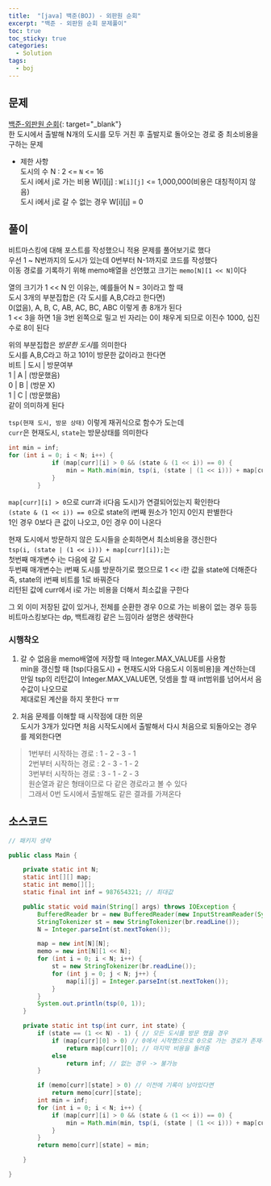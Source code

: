 ```yaml
---
title:  "[java] 백준(BOJ) - 외판원 순회"
excerpt: "백준 - 외판원 순회 문제풀이"
toc: true
toc_sticky: true
categories:
  - Solution
tags:
  - boj
---
```

## 문제  
[백준-외판원 순회](https://www.acmicpc.net/problem/2098){: target="_blank"}  
한 도시에서 출발해 N개의 도시를 모두 거친 후 출발지로 돌아오는 경로 중 최소비용을 구하는 문제  

* 제한 사항  
도시의 수 N : 2 <= `N` <= 16  
도시 i에서 j로 가는 비용 W[i][j] : `W[i][j]` <= 1,000,000(비용은 대칭적이지 않음)  
도시 i에서 j로 갈 수 없는 경우 W[i][j] = 0  


## 풀이  
비트마스킹에 대해 포스트를 작성했으니 적용 문제를 풀어보기로 했다  
우선 1 ~ N번까지의 도시가 있는데 0번부터 N-1까지로 코드를 작성했다  
이동 경로를 기록하기 위해 memo배열을 선언했고 크기는 `memo[N][1 << N]`이다  


열의 크기가 1 << N 인 이유는, 예를들어 N = 3이라고 할 때  
도시 3개의 부분집합은 (각 도시를 A,B,C라고 한다면)  
0(없음), A, B, C, AB, AC, BC, ABC 이렇게 총 8개가 된다  
1 << 3을 하면 1을 3번 왼쪽으로 밀고 빈 자리는 0이 채우게 되므로 이진수 1000, 십진수로 8이 된다  

위의 부분집합은 *방문한 도시*를 의미한다  
도시를 A,B,C라고 하고 101이 방문한 값이라고 한다면  
비트 | 도시 | 방문여부  
1	|  A	| (방문했음)  
0	|  B 	| (방문 X)  
1	| C		| (방문했음)  
같이 의미하게 된다  


`tsp(현재 도시, 방문 상태)` 이렇게 재귀식으로 함수가 도는데  
`curr`은 현재도시, `state`는 방문상태를 의미한다  

```java
int min = inf;
for (int i = 0; i < N; i++) {
			if (map[curr][i] > 0 && (state & (1 << i)) == 0) {
				min = Math.min(min, tsp(i, (state | (1 << i))) + map[curr][i]);
			}
		}
```
`map[curr][i] > 0`으로 curr과 i(다음 도시)가 연결되어있는지 확인한다  
`(state & (1 << i)) == 0`으로 state의 i번째 원소가 1인지 0인지 판별한다  
1인 경우 0보다 큰 값이 나오고, 0인 경우 0이 나온다  

현재 도시에서 방문하지 않은 도시들을 순회하면서 최소비용을 갱신한다  
`tsp(i, (state | (1 << i))) + map[curr][i]);`는  
첫번째 매개변수 i는 다음에 갈 도시  
두번째 매개변수는 i번째 도시를 방문하기로 했으므로 1 << i한 값을 state에 더해준다  
즉, state의 i번째 비트를 1로 바꿔준다  
리턴된 값에 curr에서 i로 가는 비용을 더해서 최소값을 구한다  

그 외 이미 저장된 값이 있거나, 전체를 순환한 경우 0으로 가는 비용이 없는 경우 등등  
비트마스킹보다는 dp, 백트래킹 같은 느낌이라 설명은 생략한다  

### 시행착오  
1) 갈 수 없음을 memo배열에 저장할 때 Integer.MAX_VALUE를 사용함  
min을 갱신할 때 [tsp(다음도시) + 현재도시와 다음도시 이동비용]을 계산하는데  
만일 tsp의 리턴값이 Integer.MAX_VALUE면, 덧셈을 할 때 int범위를 넘어서서 음수값이 나오므로  
제대로된 계산을 하지 못한다 ㅠㅠ  

2) 처음 문제를 이해할 때 시작점에 대한 의문  
도시가 3개가 있다면 처음 시작도시에서 출발해서 다시 처음으로 되돌아오는 경우를 제외한다면  

> 1번부터 시작하는 경로 : 1 - 2 - 3 - 1  
> 2번부터 시작하는 경로 : 2 - 3 - 1 - 2  
> 3번부터 시작하는 경로 : 3 - 1 - 2 - 3  
원순열과 같은 형태이므로 다 같은 경로라고 볼 수 있다  
그래서 0번 도시에서 출발해도 같은 결과를 가져온다  


## 소스코드  
```java
// 패키지 생략

public class Main {

	private static int N;
	static int[][] map;
	static int memo[][];
	static final int inf = 987654321; // 최대값

	public static void main(String[] args) throws IOException {
		BufferedReader br = new BufferedReader(new InputStreamReader(System.in));
		StringTokenizer st = new StringTokenizer(br.readLine());
		N = Integer.parseInt(st.nextToken());

		map = new int[N][N];
		memo = new int[N][1 << N];
		for (int i = 0; i < N; i++) {
			st = new StringTokenizer(br.readLine());
			for (int j = 0; j < N; j++) {
				map[i][j] = Integer.parseInt(st.nextToken());
			}
		}
		System.out.println(tsp(0, 1));
	}

	private static int tsp(int curr, int state) {
		if (state == (1 << N) - 1) { // 모든 도시를 방문 했을 경우  
			if (map[curr][0] > 0) // 0에서 시작했으므로 0으로 가는 경로가 존재하면
				return map[curr][0]; // 마지막 비용을 돌려줌
			else
				return inf; // 없는 경우 -> 불가능
		}

		if (memo[curr][state] > 0) // 이전에 기록이 남아있다면
			return memo[curr][state];
		int min = inf;
		for (int i = 0; i < N; i++) {
			if (map[curr][i] > 0 && (state & (1 << i)) == 0) {
				min = Math.min(min, tsp(i, (state | (1 << i))) + map[curr][i]);
			}
		}
		return memo[curr][state] = min;

	}

}
```